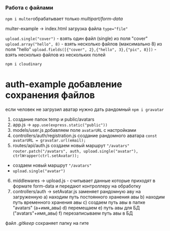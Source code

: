 ### Работа с файлами 
`npm i multer`обрабатывает только *multipart/form-data*

multer-example -> index.html загрузка файла `type="file"`

`upload.single("cover")` - взять один файл (single) из поля "cover"
`upload.array("hello", 8)` - взять несколько файлов (максимально 8) из поля "hello"
`upload.fields([{"cover", 2},{"hello", 3},{"pic", 8}])` - взять несколько файлов из нескольких полей

`npm i cloudinary`

# auth-example добавление сохранения файлов
если человек не загрузил аватар нужно дать рандомный `npm i gravatar`

1. создание папок temp и public/avatars
2. app.js -> `app.use(express.static("public"))`
3. models/user.js добавляем поле `avatarURL` с настройками
4. controllers/auth/registration.js создание рандомного аватара
`const avatarURL = gravatar.url(email);`
5. routes/api/auth.js создаем новый маршрут `"/avatars"`
`router.patch("/avatars", auth, upload.single("avatar"), ctrlWrapper(ctrl.setAvatar));`
  - создаем новый маршрут `"/avatars"`
  - `upload.single("avatar")`
6. middlewares -> upload.js - считывает данные которые приходят в формате form-data и передают контроллеру на обработку
7. controllers/auth -> setAvatar.js заменяет рандомную аву на загруженную
  a) находим путь постоянного хранения авы
  b) находим путь временного хранения авы
  c) создаем путь авы в папке "avatars" (a+имя_авы)
  d) перемещаем
  e) путь авы для БД ("avatars"+имя_авы)
  f) перезаписываем путь авы в БД

файл *.gitkeep* сохраняет папку на гите


